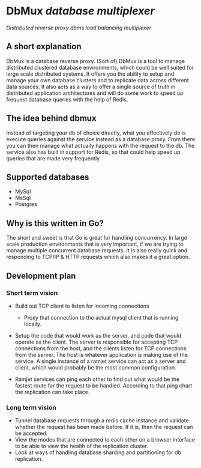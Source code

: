 # DbMux *database multiplexer*
_Distributed reverse proxy dbms load balancing multiplexer_

## A short explanation
DbMux is a database reverse proxy. (Sort of) DbMux is a tool to manage distributed clustered database environments, which could be well suited for large scale distributed systems. It offers you the ability to setup and manage your own database clusters and to replicate data across different data sources. It also acts as a way to offer a single source of truth in distributed application architectures and will do some work to speed up frequest database queries with the help of Redis.

## The idea behind dbmux

Instead of targeting your db of choice directly, what you effectively do is execute queries against the service instead as a database proxy. From there you can then manage what actually happens with the request to the db. The service also has built in support for Redis, so that could help speed up queries that are made very frequently.

## Supported databases
- MySql
- MsSql
- Postgres

## Why is this written in Go?
The short and sweet is that Go is great for handling concurrency. In large scale production environments that is very important, if we are trying to manage multiple concurrent database requests. It is also really quick and responding to TCP/IP & HTTP requests which also makes it a great option.

## Development plan

### Short term vision

- Build out TCP client to listen for incoming connections
  - Proxy that connection to the actual mysql client that is running locally.
  
- Setup the code that would work as the server, and code that would operate as the client. The server is responsible for accepting TCP connections from the host, and the clients listen for TCP connections from the server. The host is whatever application is making use of the service. A single instance of a ramjet service can act as a server and client, which would probably be the most common configuration.
- Ramjet services can ping each other to find out what would be the fastest route for the request to be handled. According to that ping chart the replication can take place.

### Long term vision

- Tunnel database requests through a redis cache instance and validate whether the request has been made before. If it is, then the request can be accepted.
- View the modes that are connected to each other on a browser interface to be able to view the health of the replication cluster.
- Look at ways of handling database sharding and partitioning for db replication.
